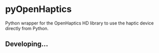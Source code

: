 # pyOpenHaptics

Python wrapper for the OpenHaptics HD library to use the haptic device directly from Python. 

## Developing...